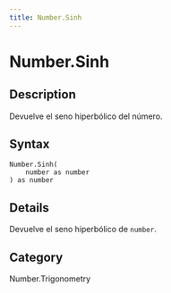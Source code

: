 ```yaml
---
title: Number.Sinh
---
```


# Number.Sinh


## Description

Devuelve el seno hiperbólico del número.


## Syntax

```powerquery
Number.Sinh(
    number as number
) as number
```


## Details

Devuelve el seno hiperbólico de <code>number</code>.



## Category
Number.Trigonometry
